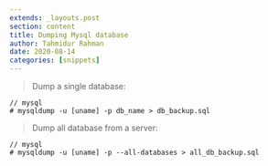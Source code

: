```yaml
---
extends: _layouts.post
section: content
title: Dumping Mysql database
author: Tahmidur Rahman
date: 2020-08-14
categories: [snippets]
---
```


> Dump a single database:
```mysql
// mysql
# mysqldump -u [uname] -p db_name > db_backup.sql
```

> Dump all database from a server:
```mysql
// mysql
# mysqldump -u [uname] -p --all-databases > all_db_backup.sql
```